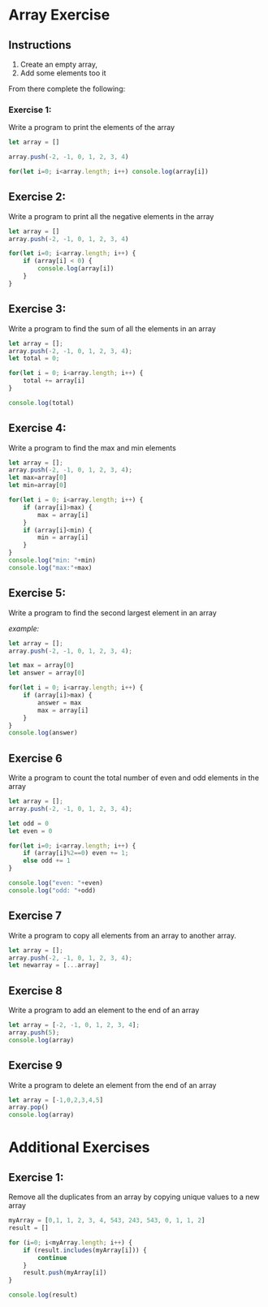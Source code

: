 # Array Exercise

## Instructions

1. Create an empty array,
2. Add some elements too it

From there complete the following:

### Exercise 1:
Write a program to print the elements of the array

```js
let array = []

array.push(-2, -1, 0, 1, 2, 3, 4)

for(let i=0; i<array.length; i++) console.log(array[i])
```


## Exercise 2:
Write a program to print all the negative elements in the array

```js
let array = []
array.push(-2, -1, 0, 1, 2, 3, 4)

for(let i=0; i<array.length; i++) {
    if (array[i] < 0) {
        console.log(array[i])
    }
}
```

## Exercise 3:
Write a program to find the sum of all the elements in an array

```js
let array = [];
array.push(-2, -1, 0, 1, 2, 3, 4);
let total = 0;

for(let i = 0; i<array.length; i++) {
    total += array[i]
}

console.log(total)
```

## Exercise 4:
Write a program to find the max and min elements
```js
let array = [];
array.push(-2, -1, 0, 1, 2, 3, 4);
let max=array[0]
let min=array[0]

for(let i = 0; i<array.length; i++) {
    if (array[i]>max) {
        max = array[i]
    }
    if (array[i]<min) {
        min = array[i]
    }
}
console.log("min: "+min)
console.log("max:"+max)
```

## Exercise 5:
Write a program to find the second largest element in an array

*example:*
```js
let array = [];
array.push(-2, -1, 0, 1, 2, 3, 4);

let max = array[0]
let answer = array[0]

for(let i = 0; i<array.length; i++) {
    if (array[i]>max) {
        answer = max
        max = array[i]
    }
}
console.log(answer)
```

## Exercise 6
Write a program to count the total number of even and odd elements in the array

```js
let array = [];
array.push(-2, -1, 0, 1, 2, 3, 4);

let odd = 0
let even = 0

for(let i=0; i<array.length; i++) {
    if (array[i]%2==0) even += 1;
    else odd += 1
}

console.log("even: "+even)
console.log("odd: "+odd)
```

## Exercise 7
Write a program to copy all elements from an array to another array.
```js
let array = [];
array.push(-2, -1, 0, 1, 2, 3, 4);
let newarray = [...array]
```

## Exercise 8
Write a program to add an element to the end of an array
```js
let array = [-2, -1, 0, 1, 2, 3, 4];
array.push(5);
console.log(array)
```

## Exercise 9
Write a program to delete an element from the end of an array
```js
let array = [-1,0,2,3,4,5]
array.pop()
console.log(array)
```


# Additional Exercises

## Exercise 1:
Remove all the duplicates from an array by copying unique values to a new array

```js
myArray = [0,1, 1, 2, 3, 4, 543, 243, 543, 0, 1, 1, 2]
result = []

for (i=0; i<myArray.length; i++) {
    if (result.includes(myArray[i])) {
        continue
    }
    result.push(myArray[i])
}

console.log(result)
```
